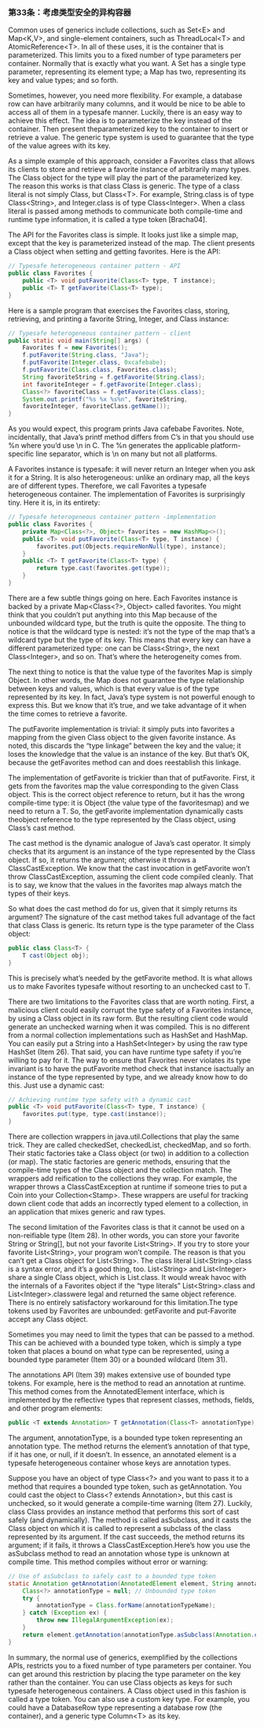 ### 第33条：考虑类型安全的异构容器

Common uses of generics include collections, such as Set&lt;E&gt; and Map&lt;K,V&gt;, and single-element containers, such as ThreadLocal&lt;T&gt; and AtomicReference&lt;T&gt;. In all of these uses, it is the container that is parameterized. This limits you to a fixed number of type parameters per container. Normally that is exactly what you want. A Set has a single type parameter, representing its element type; a Map has two, representing its key and value types; and so forth.

Sometimes, however, you need more flexibility. For example, a database row can have arbitrarily many columns, and it would be nice to be able to access all of them in a typesafe manner. Luckily, there is an easy way to achieve this effect. The idea is to parameterize the key instead of the container. Then present theparameterized key to the container to insert or retrieve a value. The generic type system is used to guarantee that the type of the value agrees with its key.

As a simple example of this approach, consider a Favorites class that allows its clients to store and retrieve a favorite instance of arbitrarily many types. The Class object for the type will play the part of the parameterized key. The reason this works is that class Class is generic. The type of a class literal is not simply Class, but Class&lt;T&gt;. For example, String.class is of type Class&lt;String&gt;, and Integer.class is of type Class&lt;Integer&gt;. When a class literal is passed among methods to communicate both compile-time and runtime type information, it is called a type token \[Bracha04\].

The API for the Favorites class is simple. It looks just like a simple map, except that the key is parameterized instead of the map. The client presents a Class object when setting and getting favorites. Here is the API:

```java
// Typesafe heterogeneous container pattern - API
public class Favorites {
    public <T> void putFavorite(Class<T> type, T instance);
    public <T> T getFavorite(Class<T> type);
}
```

Here is a sample program that exercises the Favorites class, storing, retrieving, and printing a favorite String, Integer, and Class instance:

```java
// Typesafe heterogeneous container pattern - client
public static void main(String[] args) {
    Favorites f = new Favorites();
    f.putFavorite(String.class, "Java");
    f.putFavorite(Integer.class, 0xcafebabe);
    f.putFavorite(Class.class, Favorites.class);
    String favoriteString = f.getFavorite(String.class);
    int favoriteInteger = f.getFavorite(Integer.class);
    Class<?> favoriteClass = f.getFavorite(Class.class);
    System.out.printf("%s %x %s%n", favoriteString,
    favoriteInteger, favoriteClass.getName());
}
```

As you would expect, this program prints Java cafebabe Favorites. Note, incidentally, that Java’s printf method differs from C’s in that you should use %n where you’d use \n in C. The %n generates the applicable platform-specific line separator, which is \n on many but not all platforms.

A Favorites instance is typesafe: it will never return an Integer when you ask it for a String. It is also heterogeneous: unlike an ordinary map, all the keys are of different types. Therefore, we call Favorites a typesafe heterogeneous container. The implementation of Favorites is surprisingly tiny. Here it is, in its entirety:

```java
// Typesafe heterogeneous container pattern -implementation
public class Favorites {
    private Map<Class<?>, Object> favorites = new HashMap<>();
    public <T> void putFavorite(Class<T> type, T instance) {
        favorites.put(Objects.requireNonNull(type), instance);
    } 
    public <T> T getFavorite(Class<T> type) {
        return type.cast(favorites.get(type));
    }
}
```

There are a few subtle things going on here. Each Favorites instance is backed by a private Map&lt;Class&lt;?&gt;, Object&gt; called favorites. You might think that you couldn’t put anything into this Map because of the unbounded wildcard type, but the truth is quite the opposite. The thing to notice is that the wildcard type is nested: it’s not the type of the map that’s a wildcard type but the type of its key. This means that every key can have a different parameterized type: one can be Class&lt;String&gt;, the next Class&lt;Integer&gt;, and so on. That’s where the heterogeneity comes from.

The next thing to notice is that the value type of the favorites Map is simply Object. In other words, the Map does not guarantee the type relationship between keys and values, which is that every value is of the type represented by its key. In fact, Java’s type system is not powerful enough to express this. But we know that it’s true, and we take advantage of it when the time comes to retrieve a favorite.

The putFavorite implementation is trivial: it simply puts into favorites a mapping from the given Class object to the given favorite instance. As noted, this discards the “type linkage” between the key and the value; it loses the knowledge that the value is an instance of the key. But that’s OK, because the getFavorites method can and does reestablish this linkage.

The implementation of getFavorite is trickier than that of putFavorite. First, it gets from the favorites map the value corresponding to the given Class object. This is the correct object reference to return, but it has the wrong compile-time type: it is Object \(the value type of the favoritesmap\) and we need to return a T. So, the getFavorite implementation dynamically casts theobject reference to the type represented by the Class object, using Class’s cast method.

The cast method is the dynamic analogue of Java’s cast operator. It simply checks that its argument is an instance of the type represented by the Class object. If so, it returns the argument; otherwise it throws a ClassCastException. We know that the cast invocation in getFavorite won’t throw ClassCastException, assuming the client code compiled cleanly. That is to say, we know that the values in the favorites map always match the types of their keys.

So what does the cast method do for us, given that it simply returns its argument? The signature of the cast method takes full advantage of the fact that class Class is generic. Its return type is the type parameter of the Class object:

```java
public class Class<T> {
    T cast(Object obj);
} 
```

This is precisely what’s needed by the getFavorite method. It is what allows us to make Favorites typesafe without resorting to an unchecked cast to T.

There are two limitations to the Favorites class that are worth noting. First, a malicious client could easily corrupt the type safety of a Favorites instance, by using a Class object in its raw form. But the resulting client code would generate an unchecked warning when it was compiled. This is no different from a normal collection implementations such as HashSet and HashMap. You can easily put a String into a HashSet&lt;Integer&gt; by using the raw type HashSet \(Item 26\). That said, you can have runtime type safety if you’re willing to pay for it. The way to ensure that Favorites never violates its type invariant is to have the putFavorite method check that instance isactually an instance of the type represented by type, and we already know how to do this. Just use a dynamic cast:

```java
// Achieving runtime type safety with a dynamic cast
public <T> void putFavorite(Class<T> type, T instance) {
    favorites.put(type, type.cast(instance));
} 
```

There are collection wrappers in java.util.Collections that play the same trick. They are called checkedSet, checkedList, checkedMap, and so forth. Their static factories take a Class object \(or two\) in addition to a collection \(or map\). The static factories are generic methods, ensuring that the compile-time types of the Class object and the collection match. The wrappers add reification to the collections they wrap. For example, the wrapper throws a ClassCastException at runtime if someone tries to put a Coin into your Collection&lt;Stamp&gt;. These wrappers are useful for tracking down client code that adds an incorrectly typed element to a collection, in an application that mixes generic and raw types.

The second limitation of the Favorites class is that it cannot be used on a non-reifiable type \(Item 28\). In other words, you can store your favorite String or String\[\], but not your favorite List&lt;String&gt;. If you try to store your favorite List&lt;String&gt;, your program won’t compile. The reason is that you can’t get a Class object for List&lt;String&gt;. The class literal List&lt;String&gt;.class is a syntax error, and it’s a good thing, too. List&lt;String&gt; and List&lt;Integer&gt; share a single Class object, which is List.class. It would wreak havoc with the internals of a Favorites object if the “type literals” List&lt;String&gt;.class and List&lt;Integer&gt;.classwere legal and returned the same object reference. There is no entirely satisfactory workaround for this limitation.The type tokens used by Favorites are unbounded: getFavorite and put-Favorite accept any Class object.

Sometimes you may need to limit the types that can be passed to a method. This can be achieved with a bounded type token, which is simply a type token that places a bound on what type can be represented, using a bounded type parameter \(Item 30\) or a bounded wildcard \(Item 31\).

The annotations API \(Item 39\) makes extensive use of bounded type tokens. For example, here is the method to read an annotation at runtime. This method comes from the AnnotatedElement interface, which is implemented by the reflective types that represent classes, methods, fields, and other program elements:

```java
public <T extends Annotation> T getAnnotation(Class<T> annotationType);
```

The argument, annotationType, is a bounded type token representing an annotation type. The method returns the element’s annotation of that type, if it has one, or null, if it doesn’t. In essence, an annotated element is a typesafe heterogeneous container whose keys are annotation types.

Suppose you have an object of type Class&lt;?&gt; and you want to pass it to a method that requires a bounded type token, such as getAnnotation. You could cast the object to Class&lt;? extends Annotation&gt;, but this cast is unchecked, so it would generate a compile-time warning \(Item 27\). Luckily, class Class provides an instance method that performs this sort of cast safely \(and dynamically\). The method is called asSubclass, and it casts the Class object on which it is called to represent a subclass of the class represented by its argument. If the cast succeeds, the method returns its argument; if it fails, it throws a ClassCastException.Here’s how you use the asSubclass method to read an annotation whose type is unknown at compile time. This method compiles without error or warning:

```java
// Use of asSubclass to safely cast to a bounded type token
static Annotation getAnnotation(AnnotatedElement element, String annotationTypeName) {
    Class<?> annotationType = null; // Unbounded type token
    try {
        annotationType = Class.forName(annotationTypeName);
    } catch (Exception ex) {
        throw new IllegalArgumentException(ex);
    } 
    return element.getAnnotation(annotationType.asSubclass(Annotation.class));
} 
```

In summary, the normal use of generics, exemplified by the collections APIs, restricts you to a fixed number of type parameters per container. You can get around this restriction by placing the type parameter on the key rather than the container. You can use Class objects as keys for such typesafe heterogeneous containers. A Class object used in this fashion is called a type token. You can also use a custom key type. For example, you could have a DatabaseRow type representing a database row \(the container\), and a generic type Column&lt;T&gt; as its key.

